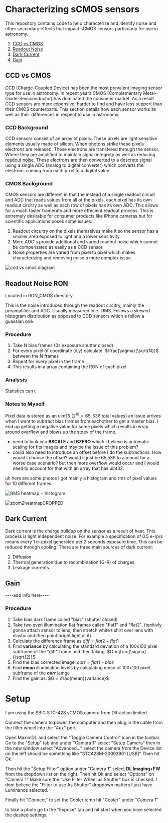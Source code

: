 # Characterizing sCMOS sensors
This repository contains code to help characterize and identify noise and other secondary effects that impact sCMOS sensors particuarly for use in astronomy.
  1. [CCD vs CMOS](#ccd-vs-cmos)
  2. [Readout Noise](#readout-noise-ron)
  3. [Dark Current](#dark-current)
  4. [Gain](#gain) 

## CCD vs CMOS 
CCD (Charge-Coupled Device) has been the most prevalent imaging sensor type for use in astronomy. In recent years CMOS (Complementary Metal-Oxide-Semiconductor) has dominated the consumer market. As a result CCD sensors are more expensive, harder to find and have less support than their CMOS counterparts. This section details how each sensor works as well as their differences in respect to use in astronomy. 

### CCD Background 
CCD sensors consist of an array of pixels. These pixels are light sensitive elements usually made of silicon. When photons strike these pixels electrons are released. These electrons are transfered through the sensor. Where they are amplified to maintain signal integrety as well as reducing [readout noise](#readout-noise-ron). These electrons are then converted to a descrete signal using a single ADC (analog to digital converter) which converts the electrons coming from each pixel to a digital value. 

### CMOS Background 
CMOS sensors are different in that the instead of a single readout circuit and ADC that reads values from all of the pixels, each pixel has its own readout circitry as well as each row of pixels has its own ADC. This allows for a much faster framerate and more effecient readout process. This is extremely desirable for consumer products like iPhone cameras but for scientific applications poses some issues: 
  1. Readout circuitry on the pixels themselves make it so the sensor has a smaller area exposed to light and a lower sensitivity.
  2. More ADC's provide additional and varied readout noise which cannot be compensated as easily as a CCD sensor.
  3. Noise properties are varied from pixel to pixel which makes characterizing and removing noise a more complex issue. 

![ccd vs cmos diagram](https://www.testandmeasurementtips.com/wp-content/uploads/2019/05/ccd-cmos-image-sensors.jpg) 

## Readout Noise RON
Located in RON_CMOS directory. 

This is the noise introduced through the readout circitry, mainly the preamplifier and ADC. Usually measured in e- RMS. Follows a skewed histogram distribution as opposed to CCD sensors which a follow a guassian one.

### Procedure 
1. Take N bias frames (0s exposure shutter closed) 
2. For every pixel of coordinate (x,y) calculate: $\frac{\sigma}{\sqrt{N}}$ between the N frames
3. Repeat for every pixel in the frame
5. This results in a array containing the RON of each pixel

### Analysis 
Statistics can t
### Notes to Myself
Pixel data is stored as an uint16 ($2^{16} = 65,536$ total values) an issue arrives when I want to subtract bias frames from eachother to get a master bias. I end up getting a negative value for some pixels which results in wrap around overflow and blows up the stdev of the frame. 
  - need to look into **BSCALE** and **BZERO** which I believe is automatic scaling for fits images and may be the issue of this problem?
  - could also need to introduce an offset before I do the subtractions. How would I choose the offset? would it just be 65,536 to account for a worse case scenario? but then more overflow would occur and I would need to account for that with an array that has uint32.

uh here are some photos I got mainly a histogram and rms of pixel values for 10 different frames

![RMS heatmap + histogram](https://github.com/aidanmacnichol/CMOS_Characerization/assets/108359181/6903e3e3-e148-42a9-bb52-11dc5c2c744b)

![zoom2heatmapCROPPED](https://github.com/aidanmacnichol/CMOS_Characerization/assets/108359181/31bc17ca-99ab-4a0e-9ecc-083bc69fc14b)

    
## Dark Current
Dark current is the charge buildup on the sensor as a result of heat. This process is light independent noise. For example a specification of 0.5 e-/p/s means every 1 e-/pixel generated per 2 seconds exposure time. This can be reduced through cooling. 
There are three main sources of dark current: 
  1. Diffusion
  2. Thermal generation due to recombination (G-R) of charges
  3. Leakage currents 

## Gain 
----add info here----

### Procedure 
1. Take bias dark frame called "bias" (shutter closed) 
2. Take two even illumination flat frames called "flat1" and "flat2". (tenitivly gonna attach sensor to lens, then stretch white t shirt over lens with elastic and then point bright light at it)
3. Calculate the difference frame as $diff = flat2-flat1$
4. Find **variance** by calculating the standard deviation of a 100x100 pixel subframe of the "diff" frame and then taking:
$G = \frac{\sigma}{\sqrt{2}}$
5. Find the bias corrected image: $corr = flat1 - bias$
6. Find **mean** illumination levels by calculating mean of 100x100 pixel subframe of the **corr** iamge
7. Find the gain as: 
$G = \frac{mean}{variance}$

# Setup
I am using the SBIG STC-428 sCMOS camera from Difraction limited. 

Connect the camera to power, the computer and then plug in the cable from the filter wheel into the "Aux" port. 

Open MaximDL and select the "Toggle Camera Control" icon in the toolbar. Go to the "Setup" tab and under "Camera 1" select "Setup Camera" then in the new window select "Advanced..." select the camera from the Device list on the left should be something like "STC428M-20092901 [USB]" Then hit Ok. 

Then hit the "Setup Filter" option under "Camera 1" select **DL Imaging+FW** from the dropdown list on the right. Then hit Ok and select "Options" on "Camera 1" Make sure the "Use Filter Wheel as Shutter" box is checked. I dont believe the "Filter to use As Shutter" dropdown matters I just have Luminance selected. 

Finally hit "Connect" to set the Cooler temp hit "Cooler" under "Camera 1" 

to take a photo go to the "Expose" tab and hit start when you have selected the desired settings. 

